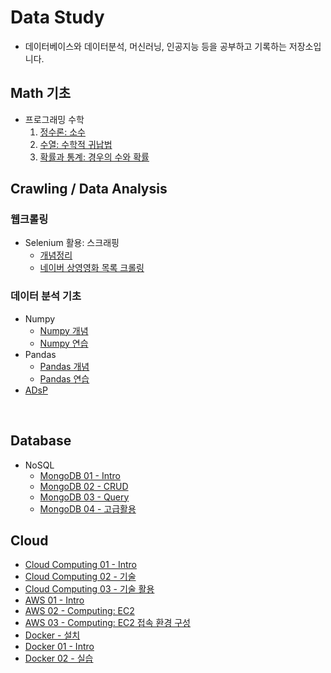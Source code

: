 # Data Study

- 데이터베이스와 데이터분석, 머신러닝, 인공지능 등을 공부하고 기록하는 저장소입니다.

## Math 기초

- 프로그래밍 수학
  1. [정수론: 소수](./Math/number_theory.md)
  2. [수열: 수학적 귀납법](./Math/math_sequence.md)
  3. [확률과 통계: 경우의 수와 확률](./Math/statistics.md)

## Crawling / Data Analysis

### 웹크롤링

- Selenium 활용: 스크래핑
  - [개념정리](./Crawling/Selenium_Crawling.ipynb)
  - [네이버 상영영화 목록 크롤링](./Crawling/Selenium_Crawling_네이버_상영영화_목록.ipynb)

### 데이터 분석 기초

- Numpy
  - [Numpy 개념](./Data_Analysis/Numpy.ipynb)
  - [Numpy 연습](./Data_Analysis/Numpy_practice.ipynb)
- Pandas
  - [Pandas 개념](./Data_Analysis/Pandas.ipynb)
  - [Pandas 연습](./Data_Analysis/Pandas_practice.ipynb)
- [ADsP](./Data_Analysis/ADsP.md)

<br>

## Database

- NoSQL
  - [MongoDB 01 - Intro](/DataBase/MongoDB_1.md)
  - [MongoDB 02 - CRUD](/DataBase/MongoDB_2.md)
  - [MongoDB 03 - Query](/DataBase/MongoDB_3.md)
  - [MongoDB 04 - 고급활용](/DataBase/MongoDB_4.md)

## Cloud

- [Cloud Computing 01 - Intro](./Cloud/Cloud_Computing_1.md)
- [Cloud Computing 02 - 기술](./Cloud/Cloud_Computing_2.md)
- [Cloud Computing 03 - 기술 활용](./Cloud/Cloud_Computing_3.md)
- [AWS 01 - Intro](./Cloud/AWS_1.md)
- [AWS 02 - Computing: EC2](./Cloud/AWS_2.md)
- [AWS 03 - Computing: EC2 접속 환경 구성](./Cloud/AWS_3.md)
- [Docker - 설치](./Cloud/Docker.md)
- [Docker 01 - Intro](./Cloud/Docker_1.md)
- [Docker 02 - 실습](./Cloud/Docker_2.md)
